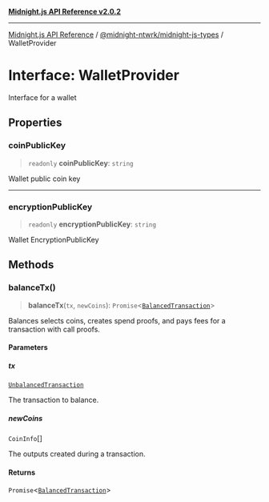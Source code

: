 [**Midnight.js API Reference v2.0.2**](../../../README.md)

***

[Midnight.js API Reference](../../../packages.md) / [@midnight-ntwrk/midnight-js-types](../README.md) / WalletProvider

# Interface: WalletProvider

Interface for a wallet

## Properties

### coinPublicKey

> `readonly` **coinPublicKey**: `string`

Wallet public coin key

***

### encryptionPublicKey

> `readonly` **encryptionPublicKey**: `string`

Wallet EncryptionPublicKey

## Methods

### balanceTx()

> **balanceTx**(`tx`, `newCoins`): `Promise`\<[`BalancedTransaction`](../type-aliases/BalancedTransaction.md)\>

Balances selects coins, creates spend proofs, and pays fees for a transaction with call proofs.

#### Parameters

##### tx

[`UnbalancedTransaction`](../type-aliases/UnbalancedTransaction.md)

The transaction to balance.

##### newCoins

`CoinInfo`[]

The outputs created during a transaction.

#### Returns

`Promise`\<[`BalancedTransaction`](../type-aliases/BalancedTransaction.md)\>

